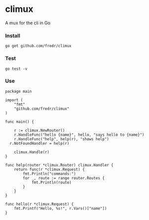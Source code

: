 climux
======

A mux for the cli in Go


### Install
    go get github.com/fredr/climux

### Test
    go test -v

### Use
```
package main

import (
	"fmt"
	"github.com/fredr/climux"
)

func main() {

	r := climux.NewRouter()
	r.HandleFunc("hello {name}", hello, "says hello to {name}")
	r.HandleFunc("help", help(r), "shows help")
  r.NotFoundHandler = help(r)

	climux.Handle(r)
}

func help(router *climux.Router) climux.Handler {
	return func(r *climux.Request) {
		fmt.Println("commands:")
		for _, route := range router.Routes {
			fmt.Println(route)
		}
	}
}

func hello(r *climux.Request) {
	fmt.Printf("Hello, %s!", r.Vars()["name"])
}

```

